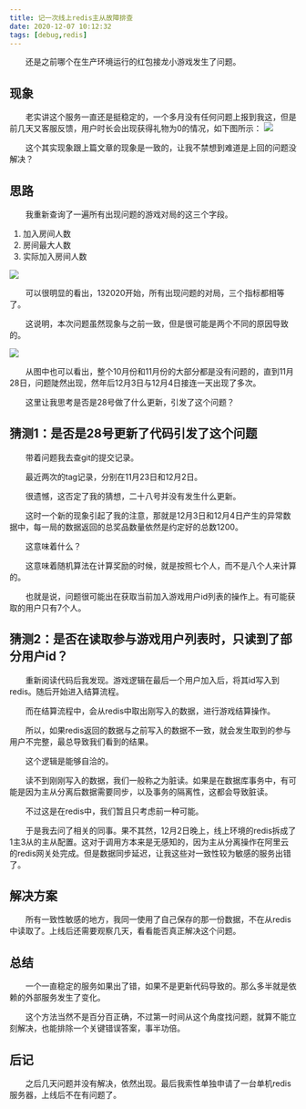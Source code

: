 ```yaml
---
title: 记一次线上redis主从故障排查
date: 2020-12-07 10:12:32
tags: [debug,redis]
---
```

&emsp;&emsp;还是之前哪个在生产环境运行的红包接龙小游戏发生了问题。
<!--more-->
## 现象
&emsp;&emsp;老实讲这个服务一直还是挺稳定的，一个多月没有任何问题上报到我这，但是前几天又客服反馈，用户时长会出现获得礼物为0的情况，如下图所示：
![](/images/3.jpg)


&emsp;&emsp;这个其实现象跟上篇文章的现象是一致的，让我不禁想到难道是上回的问题没解决？

## 思路
&emsp;&emsp;我重新查询了一遍所有出现问题的游戏对局的这三个字段。
 1. 加入房间人数
 2. 房间最大人数
 3. 实际加入房间人数

![](/images/4.png)

&emsp;&emsp;可以很明显的看出，132020开始，所有出现问题的对局，三个指标都相等了。

&emsp;&emsp;这说明，本次问题虽然现象与之前一致，但是很可能是两个不同的原因导致的。

![](/images/5.png)

&emsp;&emsp;从图中也可以看出，整个10月份和11月份的大部分都是没有问题的，直到11月28日，问题陡然出现，然年后12月3日与12月4日接连一天出现了多次。

&emsp;&emsp;这里让我思考是否是28号做了什么更新，引发了这个问题？

## 猜测1：是否是28号更新了代码引发了这个问题

&emsp;&emsp;带着问题我去查git的提交记录。

&emsp;&emsp;最近两次的tag记录，分别在11月23日和12月2日。

&emsp;&emsp;很遗憾，这否定了我的猜想，二十八号并没有发生什么更新。

&emsp;&emsp;这时一个新的现象引起了我的注意，那就是12月3日和12月4日产生的异常数据中，每一局的数据返回的总奖品数量依然是约定好的总数1200。

&emsp;&emsp;这意味着什么？

&emsp;&emsp;这意味着随机算法在计算奖励的时候，就是按照七个人，而不是八个人来计算的。

&emsp;&emsp;也就是说，问题很可能出在获取当前加入游戏用户id列表的操作上。有可能获取的用户只有7个人。

## 猜测2：是否在读取参与游戏用户列表时，只读到了部分用户id？

&emsp;&emsp;重新阅读代码后我发现。游戏逻辑在最后一个用户加入后，将其id写入到redis。随后开始进入结算流程。

&emsp;&emsp;而在结算流程中，会从redis中取出刚写入的数据，进行游戏结算操作。

&emsp;&emsp;所以，如果redis返回的数据与之前写入的数据不一致，就会发生取到的参与用户不完整，最总导致我们看到的结果。

&emsp;&emsp;这个逻辑是能够自洽的。

&emsp;&emsp;读不到刚刚写入的数据，我们一般称之为脏读。如果是在数据库事务中，有可能是因为主从分离后数据需要同步，以及事务的隔离性，这都会导致脏读。

&emsp;&emsp;不过这是在redis中，我们暂且只考虑前一种可能。

&emsp;&emsp;于是我去问了相关的同事。果不其然，12月2日晚上，线上环境的redis拆成了1主3从的主从配置。这对于调用方本来是无感知的，因为主从分离操作在阿里云的redis网关处完成。但是数据同步延迟，让我这些对一致性较为敏感的服务出错了。

## 解决方案
&emsp;&emsp;所有一致性敏感的地方，我同一使用了自己保存的那一份数据，不在从redis中读取了。上线后还需要观察几天，看看能否真正解决这个问题。

## 总结

&emsp;&emsp;一个一直稳定的服务如果出了错，如果不是更新代码导致的。那么多半就是依赖的外部服务发生了变化。

&emsp;&emsp;这个方法当然不是百分百正确，不过第一时间从这个角度找问题，就算不能立刻解决，也能排除一个关键错误答案，事半功倍。

## 后记

&emsp;&emsp;之后几天问题并没有解决，依然出现。最后我索性单独申请了一台单机redis服务器，上线后不在有问题了。